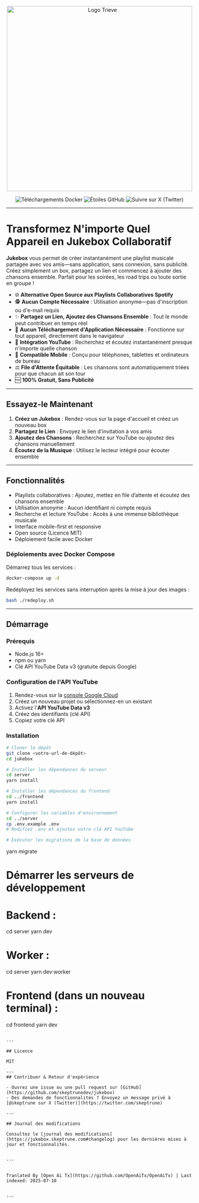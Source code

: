 <p align="center">
  <a href="https://www.jukeboxhq.com">
    <img height="500" src="https://raw.githubusercontent.com/skeptrunedev/jukebox/main/frontend/public/opengraph-image.jpg" alt="Logo Trieve">
  </a>
</p>

<p align="center">
  <a href="https://hub.docker.com/r/skeptrune/jukebox-server" style="text-decoration: none;">
    <img src="https://img.shields.io/docker/pulls/skeptrune/jukebox-server?style=flat-square" alt="Téléchargements Docker" />
  </a>
  <a href="https://github.com/skeptrunedev/jukebox/stargazers" style="text-decoration: none;">
    <img src="https://img.shields.io/github/stars/skeptrunedev/jukebox?style=flat-square" alt="Étoiles GitHub" />
  </a>
  <a href="https://x.com/skeptrune" style="text-decoration: none;">
    <img src="https://img.shields.io/badge/follow%20on-x.com-1da1f2?logo=x&style=flat-square" alt="Suivre sur X (Twitter)" />
  </a>
</p>

---
# Transformez N'importe Quel Appareil en Jukebox Collaboratif

**Jukebox** vous permet de créer instantanément une playlist musicale partagée avec vos amis—sans application, sans connexion, sans publicité. Créez simplement un box, partagez un lien et commencez à ajouter des chansons ensemble. Parfait pour les soirées, les road trips ou toute sortie en groupe !

- 🌐 **Alternative Open Source aux Playlists Collaboratives Spotify**
- 🕵️ **Aucun Compte Nécessaire** : Utilisation anonyme—pas d'inscription ou d'e-mail requis
- ✨ **Partagez un Lien, Ajoutez des Chansons Ensemble** : Tout le monde peut contribuer en temps réel
- 🚀 **Aucun Téléchargement d'Application Nécessaire** : Fonctionne sur tout appareil, directement dans le navigateur
- 🎵 **Intégration YouTube** : Recherchez et écoutez instantanément presque n'importe quelle chanson
- 📱 **Compatible Mobile** : Conçu pour téléphones, tablettes et ordinateurs de bureau
- ⚖️ **File d'Attente Équitable** : Les chansons sont automatiquement triées pour que chacun ait son tour
- 🆓 **100% Gratuit, Sans Publicité**

---

## Essayez-le Maintenant

1. **Créez un Jukebox** : Rendez-vous sur la page d'accueil et créez un nouveau box
2. **Partagez le Lien** : Envoyez le lien d'invitation à vos amis
3. **Ajoutez des Chansons** : Recherchez sur YouTube ou ajoutez des chansons manuellement
4. **Écoutez de la Musique** : Utilisez le lecteur intégré pour écouter ensemble

---
## Fonctionnalités

- Playlists collaboratives : Ajoutez, mettez en file d’attente et écoutez des chansons ensemble
- Utilisation anonyme : Aucun identifiant ni compte requis
- Recherche et lecture YouTube : Accès à une immense bibliothèque musicale
- Interface mobile-first et responsive
- Open source (Licence MIT)
- Déploiement facile avec Docker

### Déploiements avec Docker Compose

Démarrez tous les services :

```bash
docker-compose up -d
```

Redéployez les services sans interruption après la mise à jour des images :

```bash
bash ./redeploy.sh
```
---

## Démarrage

### Prérequis

- Node.js 16+
- npm ou yarn
- Clé API YouTube Data v3 (gratuite depuis Google)

### Configuration de l'API YouTube

1. Rendez-vous sur la [console Google Cloud](https://console.cloud.google.com/)
2. Créez un nouveau projet ou sélectionnez-en un existant
3. Activez l'**API YouTube Data v3**
4. Créez des identifiants (clé API)
5. Copiez votre clé API

### Installation
```bash
# Cloner le dépôt
git clone <votre-url-de-dépôt>
cd jukebox

# Installer les dépendances du serveur
cd server
yarn install

# Installer les dépendances du frontend
cd ../frontend
yarn install

# Configurer les variables d'environnement
cd ../server
cp .env.example .env
# Modifiez .env et ajoutez votre clé API YouTube

# Exécuter les migrations de la base de données
```
yarn migrate

# Démarrer les serveurs de développement
# Backend :
cd server
yarn dev
# Worker :
cd server
yarn dev:worker
# Frontend (dans un nouveau terminal) :
cd frontend
yarn dev
```

---

## Licence

MIT

---
## Contribuer & Retour d'expérience

- Ouvrez une issue ou une pull request sur [GitHub](https://github.com/skeptrunedev/jukebox)
- Des demandes de fonctionnalités ? Envoyez un message privé à [@skeptrune sur X (Twitter)](https://twitter.com/skeptrune)

---

## Journal des modifications

Consultez le [journal des modifications](https://jukebox.skeptrune.com#changelog) pour les dernières mises à jour et fonctionnalités.

---

Tranlated By [Open Ai Tx](https://github.com/OpenAiTx/OpenAiTx) | Last indexed: 2025-07-10

---